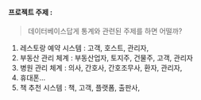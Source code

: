 #### 프로젝트 주제 :

> 데이터베이스답게 통계와 관련된 주제를 하면 어떨까?

1. 레스토랑 예약 시스템 : 고객, 호스트, 관리자, 
2. 부동산 관리 체계 : 부동산업자, 토지주, 건물주, 고객, 관리자
3. 병원 관리 체계 : 의사, 간호사, 간호조무사, 환자, 관리자, 
4. 휴대폰...
5. 책 추천 시스템 : 책, 고객, 플랫폼, 출판사, 
